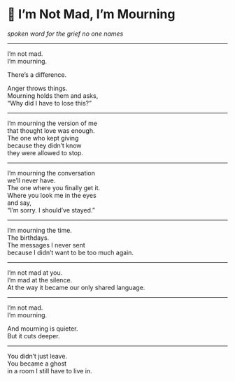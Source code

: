 # 🖤 I’m Not Mad, I’m Mourning

*spoken word for the grief no one names*

---

I’m not mad.  
I’m mourning.

There’s a difference.

Anger throws things.  
Mourning holds them and asks,  
“Why did I have to lose this?”

---

I’m mourning the version of me  
that thought love was enough.  
The one who kept giving  
because they didn’t know  
they were allowed to stop.

---

I’m mourning the conversation  
we’ll never have.  
The one where you finally get it.  
Where you look me in the eyes  
and say,  
“I’m sorry. I should’ve stayed.”

---

I’m mourning the time.  
The birthdays.  
The messages I never sent  
because I didn’t want to be too much again.

---

I’m not mad at you.  
I’m mad at the silence.  
At the way it became our only shared language.

---

I’m not mad.  
I’m mourning.

And mourning is quieter.  
But it cuts deeper.

---

You didn’t just leave.  
You became a ghost  
in a room I still have to live in.

